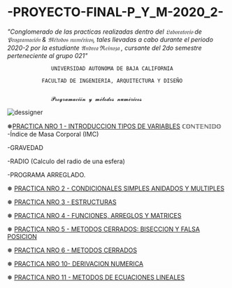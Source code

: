# -PROYECTO-FINAL-P_Y_M-2020_2- 
_"Conglomerado de las practicas realizadas dentro del 𝔏𝔞𝔟𝔬𝔯𝔞𝔱𝔬𝔯𝔦𝔬 de 𝔓𝔯𝔬𝔤𝔯𝔞𝔪𝔞𝔠𝔦𝔬́𝔫 &amp; 𝔐𝔢́𝔱𝔬𝔡𝔬𝔰 𝔫𝔲𝔪𝔢́𝔯𝔦𝔠𝔬𝔰, tales llevadas a cabo durante el periodo 2020-2 por la estudiante 𝔄𝔫𝔡𝔯𝔢𝔞 ℜ𝔢𝔦𝔫𝔬𝔷𝔞 , cursante del 2do semestre perteneciente al grupo 021"_

                  UNIVERSIDAD AUTONOMA DE BAJA CALIFORNIA

               FACULTAD DE INGENIERIA, ARQUITECTURA Y DISEÑO
               

                  𝓟𝓻𝓸𝓰𝓻𝓪𝓶𝓪𝓬𝓲𝓸́𝓷 𝔂 𝓶𝓮́𝓽𝓸𝓭𝓸𝓼 𝓷𝓾𝓶𝓮́𝓻𝓲𝓬𝓸𝓼
                         
                         
![dessigner](https://user-images.githubusercontent.com/75811552/102476349-d8bec480-400f-11eb-8478-8a6fe65d2e47.gif)

❅[PRACTICA NRO 1 - INTRODUCCION TIPOS DE VARIABLES](https://github.com/Victorikhe/-PROYECTO-FINAL-P_Y_M-2020_2-/commit/cd564c35ca3e55c3e4efd951e1c43402e0c060fc)
 ℂ𝕆ℕ𝕋𝔼ℕ𝕀𝔻𝕆
-Índice de Masa Corporal (IMC)

-GRAVEDAD 

-RADIO (Calculo del radio de una esfera)

-PROGRAMA ARREGLADO.


❅ [PRACTICA NRO 2 - CONDICIONALES SIMPLES ANIDADOS Y MULTIPLES](https://github.com/Victorikhe/-PROYECTO-FINAL-P_Y_M-2020_2-/tree/main/PRACTICA%203)


❅ [PRACTICA NRO 3 - ESTRUCTURAS](https://github.com/Victorikhe/-PROYECTO-FINAL-P_Y_M-2020_2-/tree/main/PRACTICA%20DE%20LAS%20ESTRUCTURAS)


❅ [PRACTICA NRO 4 - FUNCIONES, ARREGLOS Y MATRICES](https://github.com/Victorikhe/-PROYECTO-FINAL-P_Y_M-2020_2-/tree/main/PRACTICA%20DEL%20MENU)


❅ [PRACTICA NRO 5 - METODOS CERRADOS: BISECCION Y FALSA POSICION](https://github.com/Victorikhe/-PROYECTO-FINAL-P_Y_M-2020_2-/tree/main/PRACTICA%20DE%20METODOS%20NUMERICOS)


❅ [PRACTICA NRO 6 - METODOS CERRADOS](https://github.com/Victorikhe/-PROYECTO-FINAL-P_Y_M-2020_2-/tree/main/SECANTE%20Y%20RAPHSON)


❅ [PRACTICA NRO 10- DERIVACION NUMERICA](https://github.com/Victorikhe/-PROYECTO-FINAL-P_Y_M-2020_2-/tree/main/PRACTICA%20DERIVACION%20NUMERICA)


❅ [PRACTICA NRO 11 - METODOS DE ECUACIONES LINEALES](https://github.com/Victorikhe/-PROYECTO-FINAL-P_Y_M-2020_2-/tree/main/PRACTICA%20METODOS%20DE%20ECUACIONES%20LINEALES)

